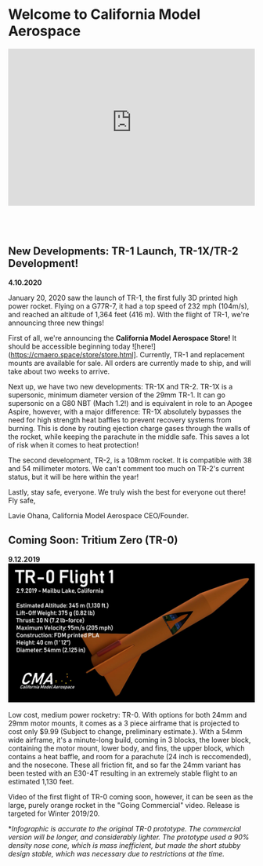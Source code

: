 # Welcome to California Model Aerospace
<iframe width="100%" height="320px" src="https://www.youtube-nocookie.com/embed/sX70Vy1feDg" frameborder="0" allow="accelerometer; autoplay; encrypted-media; gyroscope; picture-in-picture" allowfullscreen></iframe>

<br> <br>
## New Developments: TR-1 Launch, TR-1X/TR-2 Development!
**4.10.2020**

January 20, 2020 saw the launch of TR-1, the first fully 3D printed high power rocket. Flying on a G77R-7, it had a top speed of 232 mph (104m/s), and reached an altitude of 1,364 feet (416 m). With the flight of TR-1, we're announcing three new things!

First of all, we're announcing the **California Model Aerospace Store!** It should be accessible beginning today ![here!](https://cmaero.space/store/store.html]. Currently, TR-1 and replacement mounts are available for sale. All orders are currently made to ship, and will take about two weeks to arrive.

Next up, we have two new developments: TR-1X and TR-2.
TR-1X is a supersonic, minimum diameter version of the 29mm TR-1. It can go supersonic on a G80 NBT (Mach 1.2!) and is equivalent in role to an Apogee Aspire, however, with a major difference: TR-1X absolutely bypasses the need for high strength heat baffles to prevent recovery systems from burning. This is done by routing ejection charge gases through the walls of the rocket, while keeping the parachute in the middle safe. This saves a lot of risk when it comes to heat protection!

The second development, TR-2, is a 108mm rocket. It is compatible with 38 and 54 millimeter motors. We can't comment too much on TR-2's current status, but it will be here within the year!

Lastly, stay safe, everyone. We truly wish the best for everyone out there! Fly safe,

Lavie Ohana, California Model Aerospace CEO/Founder.

## Coming Soon: Tritium Zero (TR-0)
**9.12.2019**
![TR-0 Prototype Information Sheet](https://github.com/CST-100/cmaerospace/raw/master/docs/photos/EEYfYODXkAAYBFb.jpg "TR-0 Prototype Sheet")


  Low cost, medium power rocketry: TR-0. With options for both 24mm and 29mm motor mounts, it comes as a 3 piece airframe that is projected to cost only $9.99 (Subject to change, preliminary estimate.). With a 54mm wide airframe, it's a minute-long build, coming in 3 blocks, the lower block, containing the motor mount, lower body, and fins, the upper block, which contains a heat baffle, and room for a parachute (24 inch is reccomended), and the nosecone. These all friction fit, and so far the 24mm variant has been tested with an E30-4T resulting in an extremely stable flight to an estimated 1,130 feet. 

Video of the first flight of TR-0 coming soon, however, it can be seen as the large, purely orange rocket in the "Going Commercial" video. Release is targeted for Winter 2019/20.

**Infographic is accurate to the original TR-0 prototype. The commercial version will be longer, and considerably lighter. The prototype used a 90% density nose cone, which is mass inefficient, but made the short stubby design stable, which was necessary due to restrictions at the time.*
